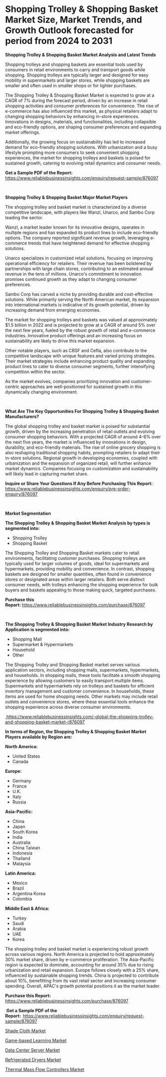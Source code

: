 <p><h1>Shopping Trolley & Shopping Basket Market Size, Market Trends, and Growth Outlook forecasted for period from 2024 to 2031</h1></p><p><strong>Shopping Trolley & Shopping Basket Market Analysis and Latest Trends</strong></p>
<p><p>Shopping trolleys and shopping baskets are essential tools used by consumers in retail environments to carry and transport goods while shopping. Shopping trolleys are typically larger and designed for easy mobility in supermarkets and larger stores, while shopping baskets are smaller and often used in smaller shops or for lighter purchases.</p><p>The Shopping Trolley & Shopping Basket Market is expected to grow at a CAGR of 7% during the forecast period, driven by an increase in retail shopping activities and consumer preferences for convenience. The rise of e-commerce has also influenced this market, as physical retailers adapt to changing shopping behaviors by enhancing in-store experiences. Innovations in designs, materials, and functionalities, including collapsible and eco-friendly options, are shaping consumer preferences and expanding market offerings. </p><p>Additionally, the growing focus on sustainability has led to increased demand for eco-friendly shopping solutions. With urbanization and a busy lifestyle prompting more consumers to seek convenient shopping experiences, the market for shopping trolleys and baskets is poised for sustained growth, catering to evolving retail dynamics and consumer needs.</p></p>
<p><strong>Get a Sample PDF of the Report:&nbsp;</strong> <a href="https://www.reliablebusinessinsights.com/enquiry/request-sample/876097">https://www.reliablebusinessinsights.com/enquiry/request-sample/876097</a></p>
<p>&nbsp;</p>
<p><strong>Shopping Trolley & Shopping Basket Major Market Players</strong></p>
<p><p>The shopping trolley and basket market is characterized by a diverse competitive landscape, with players like Wanzl, Unarco, and Sambo Corp leading the sector. </p><p>Wanzl, a market leader known for its innovative designs, operates in multiple regions and has expanded its product lines to include eco-friendly options. The company reported significant revenue growth, leveraging e-commerce trends that have heightened demand for effective shopping solutions.</p><p>Unarco specializes in customized retail solutions, focusing on improving operational efficiency for retailers. Their revenue has been bolstered by partnerships with large chain stores, contributing to an estimated annual revenue in the tens of millions. Unarco's commitment to innovation promises continued growth as they adapt to changing consumer preferences.</p><p>Sambo Corp has carved a niche by providing durable and cost-effective solutions. While primarily serving the North American market, its expansion into international markets is indicative of its growth potential, driven by increasing demand from emerging economies.</p><p>The market for shopping trolleys and baskets was valued at approximately $1.5 billion in 2022 and is projected to grow at a CAGR of around 5% over the next few years, fueled by the robust growth of retail and e-commerce industries. Innovative product offerings and an increasing focus on sustainability are likely to drive this market expansion.</p><p>Other notable players, such as CBSF and Cefla, also contribute to the competitive landscape with unique features and varied pricing strategies. Their market strategies include enhancing product quality and expanding product lines to cater to diverse consumer segments, further intensifying competition within the sector.</p><p>As the market evolves, companies prioritizing innovation and customer-centric approaches are well-positioned for sustained growth in this dynamically changing environment.</p></p>
<p>&nbsp;</p>
<p><strong>What Are The Key Opportunities For Shopping Trolley & Shopping Basket Manufacturers?</strong></p>
<p><p>The global shopping trolley and basket market is poised for substantial growth, driven by the increasing penetration of retail outlets and evolving consumer shopping behaviors. With a projected CAGR of around 4-6% over the next five years, the market is influenced by innovations in design, durability, and eco-friendly materials. The rise of online grocery shopping is also reshaping traditional shopping habits, prompting retailers to adapt their in-store solutions. Regional growth in developing economies, coupled with urbanization and the expansion of organized retail, will further enhance market dynamics. Companies focusing on customization and sustainability will likely lead in capturing market share.</p></p>
<p><strong>Inquire or Share Your Questions If Any Before Purchasing This Report:</strong> <a href="https://www.reliablebusinessinsights.com/enquiry/pre-order-enquiry/876097">https://www.reliablebusinessinsights.com/enquiry/pre-order-enquiry/876097</a></p>
<p>&nbsp;</p>
<p><strong>Market Segmentation</strong></p>
<p><strong>The Shopping Trolley & Shopping Basket Market Analysis by types is segmented into:</strong></p>
<p><ul><li>Shopping Trolley</li><li>Shopping Basket</li></ul></p>
<p><p>The Shopping Trolley and Shopping Basket markets cater to retail environments, facilitating customer purchases. Shopping trolleys are typically used for larger volumes of goods, ideal for supermarkets and hypermarkets, providing mobility and convenience. In contrast, shopping baskets are designed for smaller quantities, often found in convenience stores or designated areas within larger retailers. Both serve distinct consumer needs, with trolleys enhancing the shopping experience for bulk buyers and baskets appealing to those making quick, targeted purchases.</p></p>
<p><strong>Purchase this Report:&nbsp;</strong><a href="https://www.reliablebusinessinsights.com/purchase/876097">https://www.reliablebusinessinsights.com/purchase/876097</a></p>
<p>&nbsp;</p>
<p><strong>The Shopping Trolley & Shopping Basket Market Industry Research by Application is segmented into:</strong></p>
<p><ul><li>Shopping Mall</li><li>Supermarket & Hypermarkets</li><li>Household</li><li>Other</li></ul></p>
<p><p>The Shopping Trolley and Shopping Basket market serves various application sectors, including shopping malls, supermarkets, hypermarkets, and households. In shopping malls, these tools facilitate a smooth shopping experience by allowing customers to easily transport multiple items. Supermarkets and hypermarkets rely on trolleys and baskets for efficient inventory management and customer convenience. In households, these items are used for home shopping needs. Other markets may include retail outlets and convenience stores, where these essential tools enhance the shopping experience across diverse consumer environments.</p></p>
<p><a href="https://www.reliablebusinessinsights.com/-global-the-shopping-trolley-and-shopping-basket-market-r876097">&nbsp;https://www.reliablebusinessinsights.com/-global-the-shopping-trolley-and-shopping-basket-market-r876097</a></p>
<p><strong>In terms of Region, the Shopping Trolley & Shopping Basket Market Players available by Region are:</strong></p>
<p>
    <p> <strong> North America: </strong>
        <ul>
            <li>United States</li>
            <li>Canada</li>
        </ul>
        </p> 
    <p> <strong> Europe: </strong>
        <ul>
            <li>Germany</li>
            <li>France</li>
            <li>U.K.</li>
            <li>Italy</li>
            <li>Russia</li>
        </ul>
        </p> 
    <p> <strong> Asia-Pacific: </strong>
        <ul>
            <li>China</li>
            <li>Japan</li>
            <li>South Korea</li>
            <li>India</li>
            <li>Australia</li>
            <li>China Taiwan</li>
            <li>Indonesia</li>
            <li>Thailand</li>
            <li>Malaysia</li>
        </ul>
        </p> 
    <p> <strong> Latin America: </strong>
        <ul>
            <li>Mexico</li>
            <li>Brazil</li>
            <li>Argentina Korea</li>
            <li>Colombia</li>
        </ul>
        </p> 
    <p> <strong> Middle East & Africa: </strong>
        <ul>
            <li>Turkey</li>
            <li>Saudi</li>
            <li>Arabia</li>
            <li>UAE</li>
            <li>Korea</li>
        </ul>
    </p>
    </p>
<p><p>The shopping trolley and basket market is experiencing robust growth across various regions. North America is projected to hold approximately 30% market share, driven by e-commerce proliferation. The Asia-Pacific region is expected to dominate, accounting for around 35% due to rising urbanization and retail expansion. Europe follows closely with a 25% share, influenced by sustainable shopping trends. China is projected to contribute about 10%, benefitting from its vast retail sector and increasing consumer spending. Overall, APAC's growth potential positions it as the market leader.</p></p>
<p><strong>Purchase this Report: </strong><a href="https://www.reliablebusinessinsights.com/purchase/876097">https://www.reliablebusinessinsights.com/purchase/876097</a></p>
<p>&nbsp;<strong>Get a Sample PDF of the Report:&nbsp;&nbsp;</strong><a href="https://www.reliablebusinessinsights.com/enquiry/request-sample/876097">https://www.reliablebusinessinsights.com/enquiry/request-sample/876097</a></p>
<p><strong></strong></p>
<p><p><a href="https://github.com/seamusocallaghan/Market-Research-Report-List-1/blob/main/shade-cloth-market.md">Shade Cloth Market</a></p><p><a href="https://www.linkedin.com/pulse/market-forecasting-change-global-game-based-learning-dynamics-9vt0e?trackingId=ZPRVx2lPSF%2BZnBMm%2BBI0TA%3D%3D">Game-based Learning Market</a></p><p><a href="https://www.linkedin.com/pulse/data-center-server-market-strategic-insights-product-evolution-lff8e?trackingId=0tZIx3HITXiuR2HK%2BAX0DA%3D%3D">Data Center Server Market</a></p><p><a href="https://www.linkedin.com/pulse/refrigerated-dryers-market-indicators-size-regional-breakdown-rty3f?trackingId=UnQoSFyP8uICQf%2BwHpM%2BQw%3D%3D">Refrigerated Dryers Market</a></p><p><a href="https://www.linkedin.com/pulse/thermal-mass-flow-controllers-market-global-regional-analysis-sjvhf?trackingId=ZVuE%2BIRlQ%2BqjkpIQaqPBZQ%3D%3D">Thermal Mass Flow Controllers Market</a></p></p>